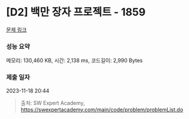 # [D2] 백만 장자 프로젝트 - 1859 

[문제 링크](https://swexpertacademy.com/main/code/problem/problemDetail.do?contestProbId=AV5LrsUaDxcDFAXc) 

### 성능 요약

메모리: 130,460 KB, 시간: 2,138 ms, 코드길이: 2,990 Bytes

### 제출 일자

2023-11-18 20:44



> 출처: SW Expert Academy, https://swexpertacademy.com/main/code/problem/problemList.do